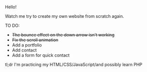 Hello!

Watch me try to create my own website from scratch again.

TO DO:
  - ~~The bounce effect on the down arrow isn't working~~
  - ~~Fix the scroll animation~~
  - Add a portfolio
  - Add contact
  - Add a form for quick contact

tl;dr I'm practicing my HTML/CSS/JavaScript/and possibly learn PHP
